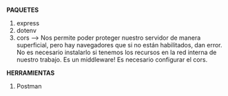 **PAQUETES**
1. express
2. dotenv
3. cors --> Nos permite poder proteger nuestro servidor de manera superficial, pero hay navegadores que si no están habilitados, dan error. No es necesario instalarlo si tenemos los recursos en la red interna de nuestro trabajo.
Es un middleware! Es necesario configurar el cors.

**HERRAMIENTAS**
1. Postman